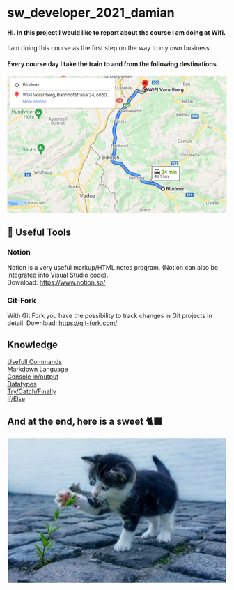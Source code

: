 # sw_developer_2021_damian
#### Hi. In this project I would like to report about the course I am doing at Wifi. </br>

I am doing this course as the first step on the way to my own business.

#### Every course day I take the train to and from the following destinations

<div align="center">
<a href="https://www.google.com/maps/dir/Bludenz,+Austria/WIFI+Vorarlberg,+Bahnhofstra%C3%9Fe+24,+6850+Dornbirn,+Austria/@47.2864246,9.567285,11z/am=t/data=!4m19!4m18!1m5!1m1!1s0x479b4fb7f02c4ad5:0x61b3dbdc7bb40f9c!2m2!1d9.80821!2d47.15991!1m5!1m1!1s0x479b6b4d2779efd3:0x7221e76893b8a22b!2m2!1d9.740043!2d47.4161097!2m3!6e1!7e2!8j1633712640!3e3!5i1?hl=de-de">
  <img src="https://github.com/Scherlda/sw_developer_2021_damian/blob/main/docs/maps_way.png" />
</a>
</div>

## 🔨 Useful Tools
### Notion
Notion is a very useful markup/HTML notes program. (Notion can also be integrated into Visual Studio code).</br>
Download: https://www.notion.so/

### Git-Fork
With Git Fork you have the possibility to track changes in Git projects in detail.
Download: https://git-fork.com/

## Knowledge
<a href="https://github.com/Scherlda/sw_developer_2021_damian/blob/main/wiki/Useful_commands.md">Usefull Commands</a></br>
<a href="https://github.com/Scherlda/sw_developer_2021_damian/blob/main/wiki/Markdown.md">Markdown Language</a></br>
<a href="https://github.com/Scherlda/sw_developer_2021_damian/blob/main/wiki/Console_in_output.md">Console in/output</a></br>
<a href="https://github.com/Scherlda/sw_developer_2021_damian/blob/main/wiki/Datatypes.md">Datatypes</a></br>
<a href="https://github.com/Scherlda/sw_developer_2021_damian/blob/main/wiki/Try_catch_finally.md">Try/Catch/Finally</a></br>
<a href="https://github.com/Scherlda/sw_developer_2021_damian/blob/main/wiki/if_else.md">If/Else</a></br>

## And at the end, here is a sweet 🐈‍⬛
<p align="center">
<img src="https://github.com/Scherlda/sw_developer_2021_damian/blob/main/docs/cat.jpg" alt="catPicture" width="500"/>
</p>
